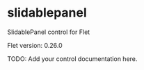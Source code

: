 # slidablepanel
SlidablePanel control for Flet

Flet version: 0.26.0

TODO: Add your control documentation here.